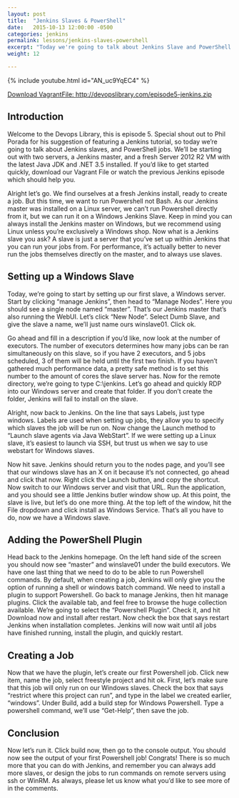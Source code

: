 ```yaml
---
layout: post
title:  "Jenkins Slaves & PowerShell"
date:   2015-10-13 12:00:00 -0500
categories: jenkins
permalink: lessons/jenkins-slaves-powershell
excerpt: "Today we're going to talk about Jenkins Slave and PowerShell Jobs.  We'll be starting out with two servers, a Jenkins master, and a fresh Server 2012"
weight: 12

---
```

{% include youtube.html id="AN_uc9YqEC4" %}

[Download VagrantFile: http://devopslibrary.com/episode5-jenkins.zip ](http://devopslibrary.com/episode5-jenkins.zip)

Introduction
------------
Welcome to the Devops Library, this is episode 5.  Special shout out to Phil Porada for his suggestion of featuring a Jenkins tutorial, so today we’re going to talk about Jenkins slaves, and PowerShell jobs.  We’ll be starting out with two servers, a Jenkins master, and a fresh Server 2012 R2 VM with the latest Java JDK and .NET 3.5 installed.  If you’d like to get started quickly, download our Vagrant File or watch the previous Jenkins episode which should help you.

Alright let’s go. We find ourselves at a fresh Jenkins install, ready to create a job.  But this time, we want to run Powershell not Bash.  As our Jenkins master was installed on a Linux server, we can’t run Powershell directly from it, but we can run it on a Windows Jenkins Slave.  Keep in mind you can always install the Jenkins master on Windows, but we recommend using Linux unless you’re exclusively a Windows shop.  Now what is a Jenkins slave you ask?  A slave is just a server that you’ve set up within Jenkins that you can run your jobs from.  For performance, it’s actually better to never run the jobs themselves directly on the master, and to always use slaves.

Setting up a Windows Slave
--------------------------
Today, we’re going to start by setting up our first slave, a Windows server.  Start by clicking “manage Jenkins”, then head to “Manage Nodes”.  Here you should see a single node named “master”.  That’s our Jenkins master that’s also running the WebUI.  Let’s click “New Node”.  Select Dumb Slave, and give the slave a name, we’ll just name ours winslave01.  Click ok.

Go ahead and fill in a description if you’d like, now look at the number of executors.  The number of executors determines how many jobs can be ran simultaneously on this slave, so if you have 2 executors, and 5 jobs scheduled, 3 of them will be held until the first two finish.  If you haven’t gathered much performance data, a pretty safe method is to set this number to the amount of cores the slave server has.  Now for the remote directory, we’re going to type C:\jenkins.  Let’s go ahead and quickly RDP into our Windows server and create that folder.  If you don’t create the folder, Jenkins will fail to install on the slave.

Alright, now back to Jenkins.  On the line that says Labels, just type windows.  Labels are used when setting up jobs, they allow you to specify which slaves the job will be run on.  Now change the Launch method to “Launch slave agents via Java WebStart”.  If we were setting up a Linux slave, it’s easiest to launch via SSH, but trust us when we say to use webstart for Windows slaves.

Now hit save.  Jenkins should return you to the nodes page, and you’ll see that our windows slave has an X on it because it’s not connected, go ahead and click that now.  Right click the Launch button, and copy the shortcut.  Now switch to our Windows server and visit that URL.  Run the application, and you should see a little Jenkins butler window show up. At this point, the slave is live, but let’s do one more thing.  At the top left of the window, hit the File dropdown and click install as Windows Service.  That’s all you have to do, now we have a Windows slave.

Adding the PowerShell Plugin
----------------------------
Head back to the Jenkins homepage.  On the left hand side of the screen you should now see “master” and winslave01 under the build executors.  We have one last thing that we need to do to be able to run Powershell commands.  By default, when creating a job, Jenkins will only give you the option of running a shell or windows batch command.  We need to install a plugin to support Powershell.  Go back to manage Jenkins, then hit manage plugins.  Click the available tab, and feel free to browse the huge collection available.  We’re going to select the “Powershell Plugin”.  Check it, and hit Download now and install after restart.  Now check the box that says restart Jenkins when installation completes.  Jenkins will now wait until all jobs have finished running, install the plugin, and quickly restart.

Creating a Job
--------------
Now that we have the plugin, let’s create our first Powershell job.  Click new item, name the job, select freestyle project and hit ok.  First, let’s make sure that this job will only run on our Windows slaves.  Check the box that says “restrict where this project can run”, and type in the label we created earlier, “windows”.  Under Build, add a build step for Windows Powershell.  Type a powershell command, we’ll use “Get-Help”, then save the job.

Conclusion
----------
Now let’s run it.  Click build now, then go to the console output.  You should now see the output of your first Powershell job!  Congrats!  There is so much more that you can do with Jenkins, and remember you can always add more slaves, or design the jobs to run commands on remote servers using ssh or WinRM.  As always, please let us know what you’d like to see more of in the comments.
